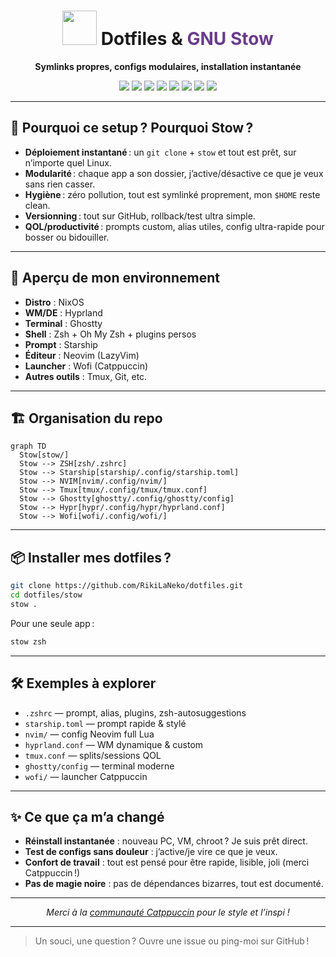 <h1 align="center">
  <img src="https://raw.githubusercontent.com/catppuccin/catppuccin/main/assets/logos/exports/1544x1544_circle.png" width="55"/>
  Dotfiles &amp; <span style="color:#6a3d8b;">GNU Stow</span>
</h1>
<p align="center">
  <b>Symlinks propres, configs modulaires, installation instantanée</b>
</p>

<p align="center">
  <a href="https://nixos.org/"><img src="https://img.shields.io/badge/NixOS-blue?logo=nixos&logoColor=white&style=flat-square"></a>
  <a href="https://www.gnu.org/software/stow/"><img src="https://img.shields.io/badge/Stow-portable-green?logo=gnu&style=flat-square"></a>
  <a href="https://github.com/ghostty-org/ghostty"><img src="https://img.shields.io/badge/Ghostty-terminal-7B7B7B?logo=terminal&style=flat-square"></a>
  <a href="https://hyprland.org/"><img src="https://img.shields.io/badge/Hyprland-wayland-6C63FF?logo=wayland&style=flat-square"></a>
  <a href="https://neovim.io/"><img src="https://img.shields.io/badge/Neovim-lazyvim-57A143?logo=neovim&style=flat-square"></a>
  <a href="https://ohmyz.sh/"><img src="https://img.shields.io/badge/Zsh-ohmyzsh-333?logo=gnu-bash&style=flat-square"></a>
  <a href="https://starship.rs/"><img src="https://img.shields.io/badge/Starship-fast-7d5fff?logo=starship&style=flat-square"></a>
  <a href="https://catppuccin.com/"><img src="https://img.shields.io/badge/Theme-Catppuccin-F5C2E7?logo=paintpalette&logoColor=white&style=flat-square"></a>
</p>

---

## 🧐 Pourquoi ce setup ? Pourquoi Stow ?

- **Déploiement instantané** : un `git clone` + `stow` et tout est prêt, sur n’importe quel Linux.
- **Modularité** : chaque app a son dossier, j’active/désactive ce que je veux sans rien casser.
- **Hygiène** : zéro pollution, tout est symlinké proprement, mon `$HOME` reste clean.
- **Versionning** : tout sur GitHub, rollback/test ultra simple.
- **QOL/productivité** : prompts custom, alias utiles, config ultra-rapide pour bosser ou bidouiller.

---

## 🚀 Aperçu de mon environnement

- **Distro** : NixOS
- **WM/DE** : Hyprland
- **Terminal** : Ghostty
- **Shell** : Zsh + Oh My Zsh + plugins persos
- **Prompt** : Starship
- **Éditeur** : Neovim (LazyVim)
- **Launcher** : Wofi (Catppuccin)
- **Autres outils** : Tmux, Git, etc.

---

## 🏗️ Organisation du repo

```mermaid
graph TD
  Stow[stow/]
  Stow --> ZSH[zsh/.zshrc]
  Stow --> Starship[starship/.config/starship.toml]
  Stow --> NVIM[nvim/.config/nvim/]
  Stow --> Tmux[tmux/.config/tmux/tmux.conf]
  Stow --> Ghostty[ghostty/.config/ghostty/config]
  Stow --> Hypr[hypr/.config/hypr/hyprland.conf]
  Stow --> Wofi[wofi/.config/wofi/]
```

---

## 📦 Installer mes dotfiles ?

```bash
git clone https://github.com/RikiLaNeko/dotfiles.git
cd dotfiles/stow
stow .
```
Pour une seule app :
```bash
stow zsh
```

---

## 🛠️ Exemples à explorer

- `.zshrc` — prompt, alias, plugins, zsh-autosuggestions
- `starship.toml` — prompt rapide & stylé
- `nvim/` — config Neovim full Lua
- `hyprland.conf` — WM dynamique & custom
- `tmux.conf` — splits/sessions QOL
- `ghostty/config` — terminal moderne
- `wofi/` — launcher Catppuccin

---

## ✨ Ce que ça m’a changé

- **Réinstall instantanée** : nouveau PC, VM, chroot ? Je suis prêt direct.
- **Test de configs sans douleur** : j’active/je vire ce que je veux.
- **Confort de travail** : tout est pensé pour être rapide, lisible, joli (merci Catppuccin !)
- **Pas de magie noire** : pas de dépendances bizarres, tout est documenté.

---

<p align="center">
  <i>Merci à la <a href="https://catppuccin.com/">communauté Catppuccin</a> pour le style et l’inspi !</i>
</p>

---

> Un souci, une question ? Ouvre une issue ou ping-moi sur GitHub !
